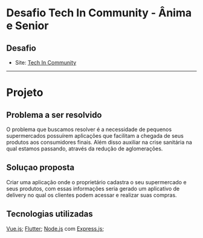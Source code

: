 # Desafio Tech In Community - Ânima e Senior

## Desafio
- Site: [Tech In Community](https://sites.google.com/view/techincommunity/)

----

# Projeto

## Problema a ser resolvido
O problema que buscamos resolver é a necessidade de pequenos supermercados possuírem aplicações que facilitam a chegada de seus produtos aos consumidores finais. Além disso auxiliar na crise sanitária na qual estamos passando, através da redução de aglomerações.

## Soluçao proposta
Criar uma aplicação onde o proprietário cadastra o seu supermercado e seus produtos, com essas informações seria gerado um aplicativo de delivery no qual os clientes podem acessar e realizar suas compras.

## Tecnologias utilizadas
[Vue.js](https://vuejs.org/);
[Flutter](https://flutter.dev/);
[Node.js](https://nodejs.org/) com [Express.js](https://expressjs.com/);
